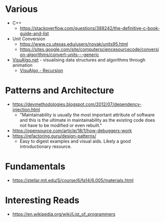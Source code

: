 # Various

- C++
  - https://stackoverflow.com/questions/388242/the-definitive-c-book-guide-and-list
- Unit Conversion
  - https://www.cs.utexas.edu/users/novak/units95.html
  - https://sites.google.com/site/computersciencesourcecode/conversion-algorithms/convert-units---generic  
- [VisuAlgo.net](https://visualgo.net/en) - visualising data structures and algorithms through animation
  - [VisuAlgo - Recursion](https://visualgo.net/en/recursion?slide=1)

# Patterns and Architecture

- https://devmethodologies.blogspot.com/2012/07/dependency-injection.html
  - "Maintainability is usually the most important attribute of software and this is the ultimate in maintainability as the existing code does not have to be modified or even rebuilt."
- https://opensource.com/article/18/1/how-debuggers-work
- https://refactoring.guru/design-patterns/
  - Easy to digest examples and visual aids. Likely a good introductionary resource. 

# Fundamentals

- https://stellar.mit.edu/S/course/6/fa14/6.005/materials.html


# Interesting Reads
- https://en.wikipedia.org/wiki/List_of_programmers
